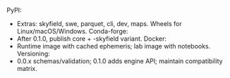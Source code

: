 <!-- >>> AUTO-GEN BEGIN: Release & Packaging v1.0 (instructions) -->
PyPI:
- Extras: skyfield, swe, parquet, cli, dev, maps. Wheels for Linux/macOS/Windows.
Conda-forge:
- After 0.1.0, publish core + -skyfield variant.
Docker:
- Runtime image with cached ephemeris; lab image with notebooks.
Versioning:
- 0.0.x schemas/validation; 0.1.0 adds engine API; maintain compatibility matrix.
<!-- >>> AUTO-GEN END: Release & Packaging v1.0 (instructions) -->

